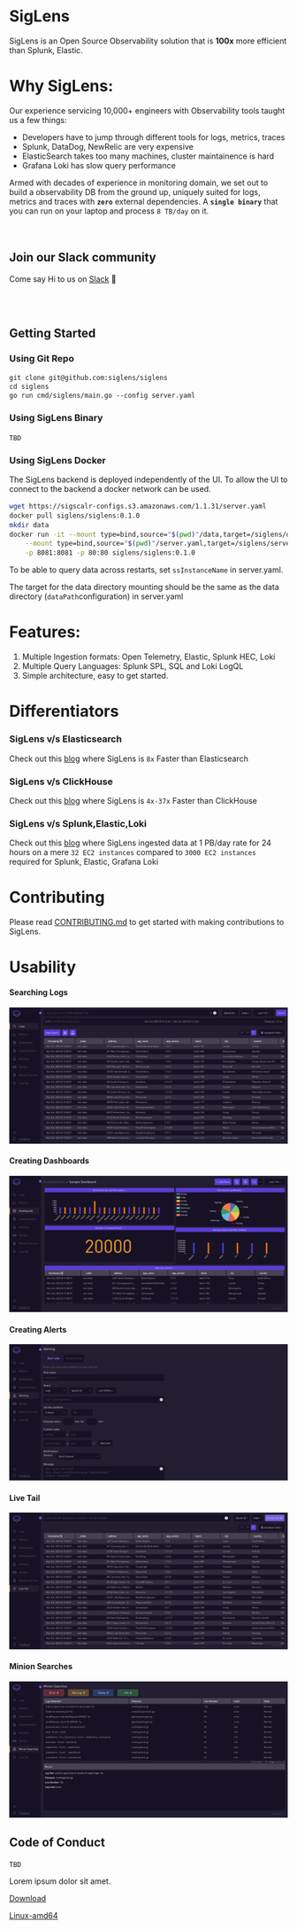 # SigLens

SigLens is an Open Source Observability solution that is **100x** more efficient than Splunk, Elastic. 

# Why SigLens:
Our experience servicing 10,000+ engineers with Observability tools taught us a few things:

- Developers have to jump through different tools for logs, metrics, traces
- Splunk, DataDog, NewRelic are very expensive
- ElasticSearch takes too many machines, cluster maintainence is hard
- Grafana Loki has slow query performance

Armed with decades of experience in monitoring domain, we set out to build a observability DB from the ground up, uniquely suited for logs, metrics and traces with **`zero`** external dependencies. A **`single binary`** that you can run on your laptop and process `8 TB/day` on it.  
<br /><br />


## Join our Slack community

Come say Hi to us on <a href="https://www.siglens.com/slack" target="_blank">Slack</a> 👋

<br /><br />

## Getting Started

### Using Git Repo
```
git clone git@github.com:siglens/siglens
cd siglens
go run cmd/siglens/main.go --config server.yaml
```

### Using SigLens Binary
`TBD`

### Using SigLens Docker
The SigLens backend is deployed independently of the UI. 
To allow the UI to connect to the backend a docker network can be used.
```bash
wget https://sigscalr-configs.s3.amazonaws.com/1.1.31/server.yaml
docker pull siglens/siglens:0.1.0 
mkdir data
docker run -it --mount type=bind,source="$(pwd)"/data,target=/siglens/data \
    --mount type=bind,source="$(pwd)"/server.yaml,target=/siglens/server.yaml \
    -p 8081:8081 -p 80:80 siglens/siglens:0.1.0 
```
To be able to query data across restarts, set `ssInstanceName` in server.yaml.

The target for the data directory mounting should be the same as the data directory (`dataPath`configuration) in server.yaml

# Features:

1. Multiple Ingestion formats: Open Telemetry, Elastic, Splunk HEC, Loki
2. Multiple Query Languages: Splunk SPL, SQL and Loki LogQL
3. Simple architecture, easy to get started.

# Differentiators

### SigLens v/s Elasticsearch 
Check out this <a href="https://www.sigscalr.io/blog/sigscalr-vs-elasticsearch.html" target="_blank">blog</a> where SigLens is ` 8x ` Faster than Elasticsearch

### SigLens v/s ClickHouse 
Check out this <a href="https://www.sigscalr.io/blog/sigscalr-vs-clickhouse.html" target="_blank">blog</a> where SigLens is `4x-37x` Faster than ClickHouse

### SigLens v/s Splunk,Elastic,Loki  
Check out this <a href="https://www.sigscalr.io/blog/petabyte-of-observability-data.html" target="_blank">blog</a> where SigLens ingested data at 1 PB/day rate for 24 hours on a mere `32 EC2 instances` compared to `3000 EC2 instances` required for Splunk, Elastic, Grafana Loki

# Contributing

Please read [CONTRIBUTING.md](CONTRIBUTING.md) to get started with making contributions to SigLens.

# Usability

#### Searching Logs
![Searching Logs](./static/assets/readme-assets/log-searching.png)

#### Creating Dashboards
![Creating Dashboards](./static/assets/readme-assets/dashboards.png)

#### Creating Alerts
![Creating Alerts](./static/assets/readme-assets/alerting.png)

#### Live Tail
![Live Tail](./static/assets/readme-assets/live-tail.png)

#### Minion Searches
![Minion Searches](./static/assets/readme-assets/minion-searches.png)


## Code of Conduct
`TBD`


Lorem ipsum dolor sit amet.


<a href="https://github.com/siglens/siglens/blob/develop/install_with_git.sh"  target="_blank" rel="noopener noreferrer" Download="install_with_docker.sh">Download</a>

<a href="https://software.spectrocloud.com/palette-cli/v4.1.0/linux/cli/palette" target="_blank" rel="noopener noreferrer">Linux-amd64</a>